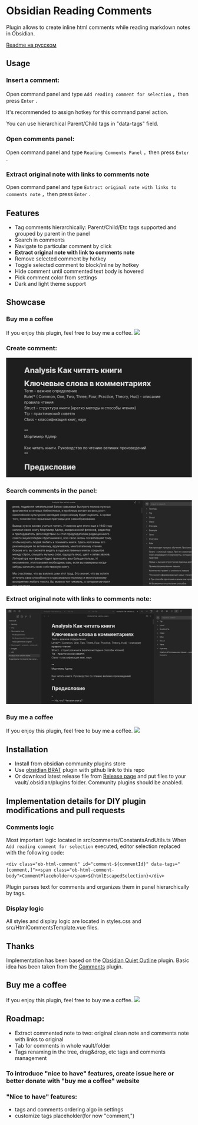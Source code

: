# Obsidian Reading Comments
Plugin allows to create inline html comments while reading markdown notes in Obsidian.

[Readme на русском](https://github.com/BumbrT/obsidian-reading-comments/blob/master/README-RU.md)

## Usage
### Insert a comment:
Open command panel and type `Add reading comment for selection` ，then press `Enter` .

It's recommended to assign hotkey for this command panel action.

You can use hierarchical Parent/Child tags in "data-tags" field.

### Open comments panel:
Open command panel and type `Reading Comments Panel` ，then press `Enter` .

### Extract original note with links to comments note
Open command panel and type `Extract original note with links to comments note` ，then press `Enter` .

## Features
- Tag comments hierarchically: Parent/Child/Etc tags supported and grouped by parent in the panel
- Search in comments
- Navigate to particular comment by click
- **Extract original note with link to comments note**
- Remove selected comment by hotkey
- Toggle selected comment to block/inline by hotkey
- Hide comment until commented text body is hovered
- Pick comment color from settings
- Dark and light theme support

## Showcase
### Buy me a coffee
If you enjoy this plugin, feel free to buy me a coffee.
<a href="https://www.buymeacoffee.com/bumbrtg"><img src="https://img.buymeacoffee.com/button-api/?text=Buy me a coffee&emoji=&slug=thtree&button_colour=40DCA5&font_colour=ffffff&font_family=Cookie&outline_colour=000000&coffee_colour=FFDD00" /></a>

### Create comment:

![Create comment](https://raw.githubusercontent.com/BumbrT/obsidian-reading-comments/master/resources/create-comment-ru.gif)

### Search comments in the panel:

![Search comments](https://raw.githubusercontent.com/BumbrT/obsidian-reading-comments/master/resources/navigate-comment-ru.gif)

### Extract original note with links to comments note:

![Extract original note](https://raw.githubusercontent.com/BumbrT/obsidian-reading-comments/master/resources/extract-original-ru.gif)

### Buy me a coffee
If you enjoy this plugin, feel free to buy me a coffee.
<a href="https://www.buymeacoffee.com/bumbrtg"><img src="https://img.buymeacoffee.com/button-api/?text=Buy me a coffee&emoji=&slug=thtree&button_colour=40DCA5&font_colour=ffffff&font_family=Cookie&outline_colour=000000&coffee_colour=FFDD00" /></a>

## Installation
- Install from obsidian community plugins store
- Use [obsidian BRAT](https://github.com/TfTHacker/obsidian42-brat) plugin with github link to this repo
- Or download latest release file from [Release page](https://github.com/BumbrT/obsidian-reading-comments/releases) and put files to your vault/.obsidian/plugins folder. Community plugins should be anabled.

## Implementation details for DIY plugin modifications and pull requests
### Comments logic
Most important logic located in src/comments/ConstantsAndUtils.ts
 When `Add reading comment for selection` executed, editor selection replaced with the following code:
```
<div class="ob-html-comment" id="comment-${commentId}" data-tags="[comment,]"><span class="ob-html-comment-body">CommentPlaceholder</span>${htmlEscapedSelection}</div>
```
Plugin parses text for comments and organizes them in panel hierarchically by tags.

### Display logic
All styles and display logic are located in styles.css and src/HtmlCommentsTemplate.vue files.


## Thanks
Implementation has been based on the [Obsidian Quiet Outline](https://github.com/guopenghui/obsidian-quiet-outline) plugin.
Basic idea has been taken from the [Comments](https://github.com/Darakah/obsidian-comments-plugin) plugin.

## Buy me a coffee
If you enjoy this plugin, feel free to buy me a coffee.
<a href="https://www.buymeacoffee.com/bumbrtg"><img src="https://img.buymeacoffee.com/button-api/?text=Buy me a coffee&emoji=&slug=thtree&button_colour=40DCA5&font_colour=ffffff&font_family=Cookie&outline_colour=000000&coffee_colour=FFDD00" /></a>


## Roadmap:
- Extract commented note to two: original clean note and comments note with links to original
- Tab for comments in whole vault/folder
- Tags renaming in the tree, drag&drop, etc tags and comments management

### To introduce "nice to have" features, create issue here or better donate with "buy me a coffee" website
### "Nice to have" features:
- tags and comments ordering algo in settings
- customize tags placeholder(for now "comment,")




